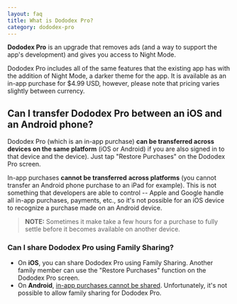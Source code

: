 ```yaml
---
layout: faq
title: What is Dododex Pro?
category: dododex-pro
---
```


**Dododex Pro** is an upgrade that removes ads (and a way to support the app's development) and gives you access to Night Mode.

Dododex Pro includes all of the same features that the existing app has with the addition of Night Mode, a darker theme for the app. It is available as an in-app purchase for $4.99 USD, however, please note that pricing varies slightly between currency.

## Can I transfer Dododex Pro between an iOS and an Android phone?

Dododex Pro (which is an in-app purchase) **can be transferred across devices on the same platform** (iOS or Android) if you are also signed in to that device and the device). Just tap "Restore Purchases" on the Dododex Pro screen.

In-app purchases **cannot be transferred** **across platforms** (you cannot transfer an Android phone purchase to an iPad for example). This is not something that developers are able to control -- Apple and Google handle all in-app purchases, payments, etc., so it's not possible for an iOS device to recognize a purchase made on an Android device.

> **NOTE:** Sometimes it make take a few hours for a purchase to fully settle before it becomes available on another device.

### Can I share Dododex Pro using Family Sharing?

* On **iOS**, you can share Dododex Pro using Family Sharing. Another family member can use the "Restore Purchases" function on the Dododex Pro screen.
* On **Android**, [in-app purchases cannot be shared](https://support.google.com/families/answer/7007852?hl=en#zippy=%2Cadd-or-remove-individual-purchases%2Capps-games). Unfortunately, it's not possible to allow family sharing for Dododex Pro.
